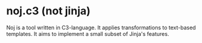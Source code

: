 # noj.c3 (not jinja)

Noj is a tool written in C3-language. It applies transformations to text-based templates. It aims to implement a small subset of Jinja's features.
